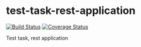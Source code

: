 test-task-rest-application
==========================

[![Build Status](https://secure.travis-ci.org/javadev/test-task-rest-application.svg)](https://travis-ci.org/javadev/test-task-rest-application)
[![Coverage Status](https://coveralls.io/repos/github/javadev/test-task-rest-application/badge.svg?branch=master)](https://coveralls.io/r/javadev/test-task-rest-application)

Test task, rest application

